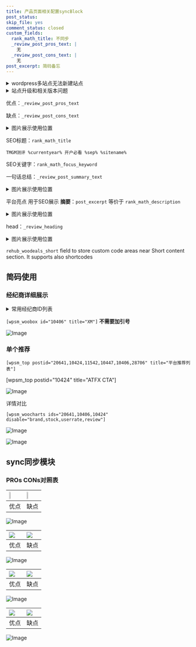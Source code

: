 ```yaml
---
title: 产品页面相关配置syncBlock
post_status: 
skip_file: yes
comment_status: closed
custom_fields:
  rank_math_title: 不同步
  _review_post_pros_text: |
    无
  _review_post_cons_text: |
    无
post_excerpt: 简码备忘
---
```

<details><summary>wordpress多站点无法新建站点</summary>

<li>和报错需要清理cookies一样的原因</li>
<li>wp-config.php里面<code>define( 'SUBDOMAIN_INSTALL', false );//子域名安装</code></li>
<li>新建子站点是用<code>define( 'SUBDOMAIN_INSTALL', true);//子域名安装</code> 完成以后，改成<code>false</code></li>
</details>

<details><summary>站点升级和相关版本问题</summary>

<p>wordpress：5.9.9
woocommerce：7.5.1
出现问题的地方：主题选项里面>><strong>Product layout >>compact style</strong></p>
<p>如何出现没有用过的字段 导致无法保存。先导出配置 然后进行修改，后面再次恢复即可。</p>
<p>出现部分字段无法显示时，需要返回默认布局后，对产品进行保存就好了。</p>
<p></p>
</details>

优点：`_review_post_pros_text`

缺点：`_review_post_cons_text`

<details><summary>图片展示使用位置</summary>

<img src="https://prod-files-secure.s3.us-west-2.amazonaws.com/39ed1227-6d7d-4570-be36-9ccd4a2c4241/f51d3d83-55d4-4bdf-9604-f37ec77ab556/Untitled.png?X-Amz-Algorithm=AWS4-HMAC-SHA256&X-Amz-Content-Sha256=UNSIGNED-PAYLOAD&X-Amz-Credential=ASIAZI2LB466TEZ2OEL2%2F20250224%2Fus-west-2%2Fs3%2Faws4_request&X-Amz-Date=20250224T045520Z&X-Amz-Expires=3600&X-Amz-Security-Token=IQoJb3JpZ2luX2VjEOz%2F%2F%2F%2F%2F%2F%2F%2F%2F%2FwEaCXVzLXdlc3QtMiJGMEQCIB4jlpkghc%2B8IlEmYOy5qpQtnO3%2BAGSTCYNiXF%2F50S9dAiAcbX8Dp3wPK2H1NODCjBw6q0oTQesD8iNy90MV9LCnNyr%2FAwglEAAaDDYzNzQyMzE4MzgwNSIM23a%2BBcG%2Bcw1VpCTKKtwDEamiFFs9Ra7LPZFwQgjMWqPWti2mRjUHz4a4mhFDSx7PrB1qXvrDONeHYXN5zHE4E3tCetwkqmaOedPbVsc6cNbOcqBKvX%2BznwJs7awokXYFelkteR4bCJbWi0%2FFG1Ymqva%2Fs5ilYuB4%2BszucajzNXBSQ46Xn6VD5nlFwnZAlMjdzKXJiKakqoRre75U7qvd0JwD01XQPIAp4VB98TLg4A16VufmLiRk%2F6rSX4DGlFLnwpBi%2FxgRwvNFwjXMstgdkVt1KaSeoBIICMJX9Fuq4ZhTFUmMDoUZZNqWpNI0U8sPMF0AMublZUpBbrIa2Ckin%2BuWCclh1Ody%2B6JDH3UOY7UYWeNWmvKxjXp5wSOk8pMoNZc52hpOEiGFT%2FAaXy5x%2FL8D8fBl1vvqPC9OFt8ey3meAg%2FyY1pw%2BpjbolefIJXwegrAUfMKpb0CqCGpst3s5uOOdWmmay%2BzRfbTddd4FiWn8mfbozreOVZJnh4tHyo0%2BVRVPsuNbiZV2yTlsF7sW4ApN7vsXerx095GWmdMxKnabt87iVFQccFcVfMkPt4caKGzPThN334GFEmGBpecauZC1wLerCcnPuoEZN0Hn3T%2BmnQXzYIhpKpoZwZ%2BtBmyDMOeSZB%2BmZ%2FDxQIw6eHvvQY6pgG15VOWO5lVKFirdZEqV63TK3YjR7IOI9Qx%2Bc%2BRPf8ZFNdoCqgFJzQ3N168TdD9i9cCREOxr2S%2By1NFo339co8Jb9ig2lUg%2FF67IQsi88ePZruEQlRqKkYaH1Hr%2B32ShB%2BHtLIkVEqFpCAGMy5TYK6yaO2tLzMVrTZqImeIYK1OrSTXd1S7wI8DGRYBshUCeHzHMW816nvqfqindyMy8%2FZV6l3%2BOKH%2B&X-Amz-Signature=d96ba7596f1f8971fb9af7fe35e07c82e94bae11b8aec66dc624b9d913a89bab&X-Amz-SignedHeaders=host&x-id=GetObject" alt="Image">
</details>

SEO标题：`rank_math_title`

`TMGM测评 %currentyear% 开户必看 %sep% %sitename%`

SEO关键字：`rank_math_focus_keyword`

一句话总结：`_review_post_summary_text`

<details><summary>图片展示使用位置</summary>

<img src="https://prod-files-secure.s3.us-west-2.amazonaws.com/39ed1227-6d7d-4570-be36-9ccd4a2c4241/4b96a922-296c-4f4e-8630-d1c870cbce01/Untitled.png?X-Amz-Algorithm=AWS4-HMAC-SHA256&X-Amz-Content-Sha256=UNSIGNED-PAYLOAD&X-Amz-Credential=ASIAZI2LB466W2VYFK2O%2F20250224%2Fus-west-2%2Fs3%2Faws4_request&X-Amz-Date=20250224T045520Z&X-Amz-Expires=3600&X-Amz-Security-Token=IQoJb3JpZ2luX2VjEOz%2F%2F%2F%2F%2F%2F%2F%2F%2F%2FwEaCXVzLXdlc3QtMiJHMEUCIHTW0jRtNUsunDI9%2BOEbBC7s42ArUCeecOTbPqtsIQMmAiEAjZUnmcwl3G40dn%2FzhS6Xs2%2F9RQ5Fol573n8yItnPCfUq%2FwMIJRAAGgw2Mzc0MjMxODM4MDUiDHG14Ypk7ZrP8Zr1kSrcAyKuf%2FnkgutSPrqLTppTcJadVCXZzsy8MZGPQ8R9zjGIRmRXuTg8MccWIAsA1rNeveGUmUmvNrUdHgaT5OCptgiKt4J3FbFhMZyov59umhtpy6OWCZqIb9027Gdb0tEytyqg6yp0qHPgyW9lBiPHMTyjj0DETaqyQzYcO3zYaxeOpem3V1aKvBjAc909To60yb2SZdcjwif4W%2F1FjKm88vPs7%2FFaOWqg0Nbz4xrDzTTJet4D67K%2F8MozqlpKsVmNQyhyxkQeQp7cvR8VXfej0%2FfdhL8ylnq2OnOvXY%2BXko0qmJDjYrDwMZfRAYXwaM9pZQjcIpF3lmDGeWkaeKSPTENiDZzG3ExXgb4%2F%2FGzLqebzQXzovM%2FxZPVAkfDczLrNJrYuOugS7nOfR%2FKFC3fqT%2FeLTy3M%2Fpiu5dEU2Flc6p4T8SvBwZCuy8YThfXMiVhnwdpnw37ASSU2dW7GWgKYroQRhIi3Pj4MvDS7LM0O0rOV5lqmBh4X6SbmzeVZ2RCGXbesUaS2NfmvPnX4vyynDdd7kF0uyeptIjbHuAIyfXYiH%2BQ5OOQuWlNMEd5QVNJ%2B3JDmoIU14QceIRvDqzMgxnB7bESYdyqJ%2B8biTHZoDViNu3%2Bdx%2B7amcuhlVAjMLvg770GOqUBYm2MYrONYpsdR3x3%2FtFMEBR2Pn%2B3QtfGCwFk1iburTTeeVolIa%2Biy1XsbeQ2ykwu166W7LU3ZJtx0a8%2F7TBw2yv1KQ8nbnWki1ITQgJQl%2BAF%2FH1%2BWLHoC9kRyjvBIwwnQewmT92Ql9k9gSIe9dC9xuR8wYUslQV1iHqhbDWNJ1Xppede2iHGqN9VcYpTfjOWe2vb%2B2niMqxY2NkG%2FQo5Jx0yh1gc&X-Amz-Signature=8577b6de41c624ec66332eb2679fdc5a10b89d272cd66eebbab49ce126c59298&X-Amz-SignedHeaders=host&x-id=GetObject" alt="Image">
</details>

平台亮点 用于SEO展示 **摘要**：`post_excerpt`  等价于 `rank_math_description`

<details><summary>图片展示使用位置</summary>

<img src="https://prod-files-secure.s3.us-west-2.amazonaws.com/39ed1227-6d7d-4570-be36-9ccd4a2c4241/1ee11f63-b60a-4dfe-a7a7-d58ff23b5d88/Untitled.png?X-Amz-Algorithm=AWS4-HMAC-SHA256&X-Amz-Content-Sha256=UNSIGNED-PAYLOAD&X-Amz-Credential=ASIAZI2LB466RTKPWYKD%2F20250224%2Fus-west-2%2Fs3%2Faws4_request&X-Amz-Date=20250224T045521Z&X-Amz-Expires=3600&X-Amz-Security-Token=IQoJb3JpZ2luX2VjEOz%2F%2F%2F%2F%2F%2F%2F%2F%2F%2FwEaCXVzLXdlc3QtMiJHMEUCIQC5y87YZ8zP%2BQZDywqBOWxiHaG0Yj0twHVn9RcRDigeOAIgRhACRGWmtka%2FHK3gPZoOigWt6E%2FHauSDs7%2FMv9tvKnQq%2FwMIJRAAGgw2Mzc0MjMxODM4MDUiDDq6C99WsNkogJy%2BtCrcA%2BBU4TOJgx8jadas8XSUDeMDZVaYSEvsUWmgVCpJrzVLPOBvXWRHMvOhKmmJ0iMs9rd%2F5L%2Fiia4HusNJf3FQTO62PnzlOqyBPbXOEBxrzSco3rcL5N07YCdeOe7kBxO4fcdKteBVF5ZwXXai0nKsVuRYm6BUemCiwe5fpsnj3TA8zsi4hFX14rdRiNGwVysMlXdu%2FDdIRmlHjNgW3CjbIcKR4Da9%2BHD4LWcfWof2dfEjBYw7vgrU1MuPYoz4EzXw4EHY3oyukg9VAsYQYiOJImW0XEbk25gnoPHeSSiY3pBhgwuAEG4vCoDpXf3Nd1IogGS7NJIyY14fePfQ9Z8ajjKJ1a2OoM67mgOKOWwuYX%2FHbo59Ty20ZZl7A2T7355Gh1FjN5Bi%2B9w5%2BWFPr%2BVSXVdp73SJilTC08fEhXyNQntZJwzeMNfmnLkagN5C6BK9htFGO1w2xKGU9%2FXE0X%2F3W2EuKVUxntYlcDkwONjbU6lPRpgFWTiNTcN1CtIhmKwfT3ZOXRg81tAB7jsJGDR1OMFUpEadIm8WBgDgDps71W7MgLR1tHGlFGwcle3mcb5oT1gO4BxLa63kYFXwk3SY0c3VHBkmjfhObLhVqy%2BsUBAhFLn81kEMvEy27XX3MMPg770GOqUBZRTXvHjHwchOduGeGBMcW1N2PNmJudFgvuu5M8hiFjE2vNouNM1cNaUKhEpPXt5XAxCJOmhIPr4bI%2BOAXayEE%2BSD3vJDF4Hl9xUw8bQGQk1l7VBXOfanYnuxL7jQzFV9dvep13W3IVE8Hb%2BtcN18uNqBpTKN2El2NoKw%2F3%2FZoEfNKw2vWm5pva25%2Bn2vZ1gsbpQIh8w%2FmDatmHb9gZ%2BJ0ykqNszG&X-Amz-Signature=3ed6b09805a7fabc5c506dc6dd4e09fd30c753358c087c4733337d256811f364&X-Amz-SignedHeaders=host&x-id=GetObject" alt="Image">
<img src="https://prod-files-secure.s3.us-west-2.amazonaws.com/39ed1227-6d7d-4570-be36-9ccd4a2c4241/ad4118b5-78d8-4fbe-801e-3b29b5d99c01/Untitled.png?X-Amz-Algorithm=AWS4-HMAC-SHA256&X-Amz-Content-Sha256=UNSIGNED-PAYLOAD&X-Amz-Credential=ASIAZI2LB466RTKPWYKD%2F20250224%2Fus-west-2%2Fs3%2Faws4_request&X-Amz-Date=20250224T045521Z&X-Amz-Expires=3600&X-Amz-Security-Token=IQoJb3JpZ2luX2VjEOz%2F%2F%2F%2F%2F%2F%2F%2F%2F%2FwEaCXVzLXdlc3QtMiJHMEUCIQC5y87YZ8zP%2BQZDywqBOWxiHaG0Yj0twHVn9RcRDigeOAIgRhACRGWmtka%2FHK3gPZoOigWt6E%2FHauSDs7%2FMv9tvKnQq%2FwMIJRAAGgw2Mzc0MjMxODM4MDUiDDq6C99WsNkogJy%2BtCrcA%2BBU4TOJgx8jadas8XSUDeMDZVaYSEvsUWmgVCpJrzVLPOBvXWRHMvOhKmmJ0iMs9rd%2F5L%2Fiia4HusNJf3FQTO62PnzlOqyBPbXOEBxrzSco3rcL5N07YCdeOe7kBxO4fcdKteBVF5ZwXXai0nKsVuRYm6BUemCiwe5fpsnj3TA8zsi4hFX14rdRiNGwVysMlXdu%2FDdIRmlHjNgW3CjbIcKR4Da9%2BHD4LWcfWof2dfEjBYw7vgrU1MuPYoz4EzXw4EHY3oyukg9VAsYQYiOJImW0XEbk25gnoPHeSSiY3pBhgwuAEG4vCoDpXf3Nd1IogGS7NJIyY14fePfQ9Z8ajjKJ1a2OoM67mgOKOWwuYX%2FHbo59Ty20ZZl7A2T7355Gh1FjN5Bi%2B9w5%2BWFPr%2BVSXVdp73SJilTC08fEhXyNQntZJwzeMNfmnLkagN5C6BK9htFGO1w2xKGU9%2FXE0X%2F3W2EuKVUxntYlcDkwONjbU6lPRpgFWTiNTcN1CtIhmKwfT3ZOXRg81tAB7jsJGDR1OMFUpEadIm8WBgDgDps71W7MgLR1tHGlFGwcle3mcb5oT1gO4BxLa63kYFXwk3SY0c3VHBkmjfhObLhVqy%2BsUBAhFLn81kEMvEy27XX3MMPg770GOqUBZRTXvHjHwchOduGeGBMcW1N2PNmJudFgvuu5M8hiFjE2vNouNM1cNaUKhEpPXt5XAxCJOmhIPr4bI%2BOAXayEE%2BSD3vJDF4Hl9xUw8bQGQk1l7VBXOfanYnuxL7jQzFV9dvep13W3IVE8Hb%2BtcN18uNqBpTKN2El2NoKw%2F3%2FZoEfNKw2vWm5pva25%2Bn2vZ1gsbpQIh8w%2FmDatmHb9gZ%2BJ0ykqNszG&X-Amz-Signature=6f0ba5e0cc794dba3ff8c78a57925dbe81de5c9b4240ecc9b4f4e0369c9b3e46&X-Amz-SignedHeaders=host&x-id=GetObject" alt="Image">
<img src="https://prod-files-secure.s3.us-west-2.amazonaws.com/39ed1227-6d7d-4570-be36-9ccd4a2c4241/a38cf7c9-a79c-4b64-9e94-13589fe0758b/Untitled.png?X-Amz-Algorithm=AWS4-HMAC-SHA256&X-Amz-Content-Sha256=UNSIGNED-PAYLOAD&X-Amz-Credential=ASIAZI2LB466RTKPWYKD%2F20250224%2Fus-west-2%2Fs3%2Faws4_request&X-Amz-Date=20250224T045521Z&X-Amz-Expires=3600&X-Amz-Security-Token=IQoJb3JpZ2luX2VjEOz%2F%2F%2F%2F%2F%2F%2F%2F%2F%2FwEaCXVzLXdlc3QtMiJHMEUCIQC5y87YZ8zP%2BQZDywqBOWxiHaG0Yj0twHVn9RcRDigeOAIgRhACRGWmtka%2FHK3gPZoOigWt6E%2FHauSDs7%2FMv9tvKnQq%2FwMIJRAAGgw2Mzc0MjMxODM4MDUiDDq6C99WsNkogJy%2BtCrcA%2BBU4TOJgx8jadas8XSUDeMDZVaYSEvsUWmgVCpJrzVLPOBvXWRHMvOhKmmJ0iMs9rd%2F5L%2Fiia4HusNJf3FQTO62PnzlOqyBPbXOEBxrzSco3rcL5N07YCdeOe7kBxO4fcdKteBVF5ZwXXai0nKsVuRYm6BUemCiwe5fpsnj3TA8zsi4hFX14rdRiNGwVysMlXdu%2FDdIRmlHjNgW3CjbIcKR4Da9%2BHD4LWcfWof2dfEjBYw7vgrU1MuPYoz4EzXw4EHY3oyukg9VAsYQYiOJImW0XEbk25gnoPHeSSiY3pBhgwuAEG4vCoDpXf3Nd1IogGS7NJIyY14fePfQ9Z8ajjKJ1a2OoM67mgOKOWwuYX%2FHbo59Ty20ZZl7A2T7355Gh1FjN5Bi%2B9w5%2BWFPr%2BVSXVdp73SJilTC08fEhXyNQntZJwzeMNfmnLkagN5C6BK9htFGO1w2xKGU9%2FXE0X%2F3W2EuKVUxntYlcDkwONjbU6lPRpgFWTiNTcN1CtIhmKwfT3ZOXRg81tAB7jsJGDR1OMFUpEadIm8WBgDgDps71W7MgLR1tHGlFGwcle3mcb5oT1gO4BxLa63kYFXwk3SY0c3VHBkmjfhObLhVqy%2BsUBAhFLn81kEMvEy27XX3MMPg770GOqUBZRTXvHjHwchOduGeGBMcW1N2PNmJudFgvuu5M8hiFjE2vNouNM1cNaUKhEpPXt5XAxCJOmhIPr4bI%2BOAXayEE%2BSD3vJDF4Hl9xUw8bQGQk1l7VBXOfanYnuxL7jQzFV9dvep13W3IVE8Hb%2BtcN18uNqBpTKN2El2NoKw%2F3%2FZoEfNKw2vWm5pva25%2Bn2vZ1gsbpQIh8w%2FmDatmHb9gZ%2BJ0ykqNszG&X-Amz-Signature=56100db10ae33f676744650ade10874ea2566b005cc822f674979194e1514a00&X-Amz-SignedHeaders=host&x-id=GetObject" alt="Image">
<img src="https://prod-files-secure.s3.us-west-2.amazonaws.com/39ed1227-6d7d-4570-be36-9ccd4a2c4241/7da6fc1e-d2ac-42ae-8c75-cb5749aa18f6/Untitled.png?X-Amz-Algorithm=AWS4-HMAC-SHA256&X-Amz-Content-Sha256=UNSIGNED-PAYLOAD&X-Amz-Credential=ASIAZI2LB466RTKPWYKD%2F20250224%2Fus-west-2%2Fs3%2Faws4_request&X-Amz-Date=20250224T045521Z&X-Amz-Expires=3600&X-Amz-Security-Token=IQoJb3JpZ2luX2VjEOz%2F%2F%2F%2F%2F%2F%2F%2F%2F%2FwEaCXVzLXdlc3QtMiJHMEUCIQC5y87YZ8zP%2BQZDywqBOWxiHaG0Yj0twHVn9RcRDigeOAIgRhACRGWmtka%2FHK3gPZoOigWt6E%2FHauSDs7%2FMv9tvKnQq%2FwMIJRAAGgw2Mzc0MjMxODM4MDUiDDq6C99WsNkogJy%2BtCrcA%2BBU4TOJgx8jadas8XSUDeMDZVaYSEvsUWmgVCpJrzVLPOBvXWRHMvOhKmmJ0iMs9rd%2F5L%2Fiia4HusNJf3FQTO62PnzlOqyBPbXOEBxrzSco3rcL5N07YCdeOe7kBxO4fcdKteBVF5ZwXXai0nKsVuRYm6BUemCiwe5fpsnj3TA8zsi4hFX14rdRiNGwVysMlXdu%2FDdIRmlHjNgW3CjbIcKR4Da9%2BHD4LWcfWof2dfEjBYw7vgrU1MuPYoz4EzXw4EHY3oyukg9VAsYQYiOJImW0XEbk25gnoPHeSSiY3pBhgwuAEG4vCoDpXf3Nd1IogGS7NJIyY14fePfQ9Z8ajjKJ1a2OoM67mgOKOWwuYX%2FHbo59Ty20ZZl7A2T7355Gh1FjN5Bi%2B9w5%2BWFPr%2BVSXVdp73SJilTC08fEhXyNQntZJwzeMNfmnLkagN5C6BK9htFGO1w2xKGU9%2FXE0X%2F3W2EuKVUxntYlcDkwONjbU6lPRpgFWTiNTcN1CtIhmKwfT3ZOXRg81tAB7jsJGDR1OMFUpEadIm8WBgDgDps71W7MgLR1tHGlFGwcle3mcb5oT1gO4BxLa63kYFXwk3SY0c3VHBkmjfhObLhVqy%2BsUBAhFLn81kEMvEy27XX3MMPg770GOqUBZRTXvHjHwchOduGeGBMcW1N2PNmJudFgvuu5M8hiFjE2vNouNM1cNaUKhEpPXt5XAxCJOmhIPr4bI%2BOAXayEE%2BSD3vJDF4Hl9xUw8bQGQk1l7VBXOfanYnuxL7jQzFV9dvep13W3IVE8Hb%2BtcN18uNqBpTKN2El2NoKw%2F3%2FZoEfNKw2vWm5pva25%2Bn2vZ1gsbpQIh8w%2FmDatmHb9gZ%2BJ0ykqNszG&X-Amz-Signature=de0de96e69d4eaa58d2e47e3a0a869f6013c5eab851d32bdfd82abe90ef18b4a&X-Amz-SignedHeaders=host&x-id=GetObject" alt="Image">
<img src="https://prod-files-secure.s3.us-west-2.amazonaws.com/39ed1227-6d7d-4570-be36-9ccd4a2c4241/7e97f40a-eaee-47f5-b2f9-475f96808fa7/Untitled.png?X-Amz-Algorithm=AWS4-HMAC-SHA256&X-Amz-Content-Sha256=UNSIGNED-PAYLOAD&X-Amz-Credential=ASIAZI2LB466RTKPWYKD%2F20250224%2Fus-west-2%2Fs3%2Faws4_request&X-Amz-Date=20250224T045521Z&X-Amz-Expires=3600&X-Amz-Security-Token=IQoJb3JpZ2luX2VjEOz%2F%2F%2F%2F%2F%2F%2F%2F%2F%2FwEaCXVzLXdlc3QtMiJHMEUCIQC5y87YZ8zP%2BQZDywqBOWxiHaG0Yj0twHVn9RcRDigeOAIgRhACRGWmtka%2FHK3gPZoOigWt6E%2FHauSDs7%2FMv9tvKnQq%2FwMIJRAAGgw2Mzc0MjMxODM4MDUiDDq6C99WsNkogJy%2BtCrcA%2BBU4TOJgx8jadas8XSUDeMDZVaYSEvsUWmgVCpJrzVLPOBvXWRHMvOhKmmJ0iMs9rd%2F5L%2Fiia4HusNJf3FQTO62PnzlOqyBPbXOEBxrzSco3rcL5N07YCdeOe7kBxO4fcdKteBVF5ZwXXai0nKsVuRYm6BUemCiwe5fpsnj3TA8zsi4hFX14rdRiNGwVysMlXdu%2FDdIRmlHjNgW3CjbIcKR4Da9%2BHD4LWcfWof2dfEjBYw7vgrU1MuPYoz4EzXw4EHY3oyukg9VAsYQYiOJImW0XEbk25gnoPHeSSiY3pBhgwuAEG4vCoDpXf3Nd1IogGS7NJIyY14fePfQ9Z8ajjKJ1a2OoM67mgOKOWwuYX%2FHbo59Ty20ZZl7A2T7355Gh1FjN5Bi%2B9w5%2BWFPr%2BVSXVdp73SJilTC08fEhXyNQntZJwzeMNfmnLkagN5C6BK9htFGO1w2xKGU9%2FXE0X%2F3W2EuKVUxntYlcDkwONjbU6lPRpgFWTiNTcN1CtIhmKwfT3ZOXRg81tAB7jsJGDR1OMFUpEadIm8WBgDgDps71W7MgLR1tHGlFGwcle3mcb5oT1gO4BxLa63kYFXwk3SY0c3VHBkmjfhObLhVqy%2BsUBAhFLn81kEMvEy27XX3MMPg770GOqUBZRTXvHjHwchOduGeGBMcW1N2PNmJudFgvuu5M8hiFjE2vNouNM1cNaUKhEpPXt5XAxCJOmhIPr4bI%2BOAXayEE%2BSD3vJDF4Hl9xUw8bQGQk1l7VBXOfanYnuxL7jQzFV9dvep13W3IVE8Hb%2BtcN18uNqBpTKN2El2NoKw%2F3%2FZoEfNKw2vWm5pva25%2Bn2vZ1gsbpQIh8w%2FmDatmHb9gZ%2BJ0ykqNszG&X-Amz-Signature=c9643574089b1b3af483f4afc1e1ffb8f5f907b502dca7ac6bdb9bb36f09985e&X-Amz-SignedHeaders=host&x-id=GetObject" alt="Image">
</details>

head：`_review_heading`

<details><summary>图片展示使用位置</summary>

<img src="https://prod-files-secure.s3.us-west-2.amazonaws.com/39ed1227-6d7d-4570-be36-9ccd4a2c4241/3a4650ad-9887-415c-889a-edd51fa54f27/Untitled.png?X-Amz-Algorithm=AWS4-HMAC-SHA256&X-Amz-Content-Sha256=UNSIGNED-PAYLOAD&X-Amz-Credential=ASIAZI2LB4663YZIWU6M%2F20250224%2Fus-west-2%2Fs3%2Faws4_request&X-Amz-Date=20250224T045521Z&X-Amz-Expires=3600&X-Amz-Security-Token=IQoJb3JpZ2luX2VjEOz%2F%2F%2F%2F%2F%2F%2F%2F%2F%2FwEaCXVzLXdlc3QtMiJHMEUCIQCijjy0kN7MVICY8doiPPHFF%2FeqKcgLbdwERUorOtk%2BkgIgV87swIAN6QDnHxL3zw3QjIiVE%2BBb1heOBEEpi3zou6Eq%2FwMIJRAAGgw2Mzc0MjMxODM4MDUiDJmrb3vw8AHlViLAiircA6B093JIpaE9sFsDJjavCZ4aMF%2F31IpObzXh2PDVv%2BUm%2Fai89k31fS4MZGF3QtkqpZIUHF0BZcQZfBJ38LWLR5UYeuZZnhqU3My492sqbno4C5DgcndA9pSMWuPgi%2F19IscojyTVptREIRsVHlQI3S4b4%2BKX7OXtmtKPJL%2FtExd9dh2Nv8lItwviyENl6B%2BNZq6jVlSuxSj3bw5rtjWamQj8sPKSzOzFjYr1eEZL3qu2o2NM%2FRJYiQ0aKIHaSCSHNnLpDfAN%2FAhYtFyuEvlTZtRKmGjfgH1suA%2F8lUd6ZfncDscPsH9rr4AqdCkB9I5uRVLFfx3%2BUIw5Y5WEILpuY%2FhFJl9PM059CosH6z3ke%2BstUna%2F3PsDGfhJoAQnT3oEjDl14vFxS1Uz%2BP1n0JnXuYyrErwY6cKTyhym1rM3LWO7j1Ss3swdgBqkrTS8jbdnE6Vwn%2Fud0gd%2B6lt7UHOol1PXHkEdhffg5WXjJRzZWru3A0xrmR4bvyIRFIFKVns2p3uVjxtXO4J4%2BTMcm3fHu%2FV%2FcdDaYKCqTmk2NvFHxenfR%2BmmouxWVVncAQJU278rlVM2zEBWfj3zPklZ6ufZqgm7Qxds1A6CSg3Ch0KJaM4zICCWSh3p5jl16ixiMO7g770GOqUBfHXXmFUcdHBzfUsUm0osvQjaosxREl4N8EimuryA%2F6y6016gzgeoYFRedYEwatTMh1GOMEnTrQucQ3ERQtWx2NagKuzYNldTIHefg3KWXWIHak9%2BBwO2QiaFLKVud4sTCKiQ2sXDXriSlZaCiYLfthfacFHpv8Pab7ntq3Gw1XZz%2FaWx90QlXZhHyPovlITYQnJHnktQOLxK5Q2bqHv%2BLRVwyJsy&X-Amz-Signature=e63e138ee9740276cce8226c45a65a70618531ca0ac5c478edcc6e6033b3efc0&X-Amz-SignedHeaders=host&x-id=GetObject" alt="Image">
</details>

`rehub_woodeals_short`	field to store custom code areas near Short content section. It supports also shortcodes



## 简码使用

### 经纪商详细展示

<details><summary>常用经纪商ID列表</summary>

<pre><code class="php">嘉盛 ===> 20641  [wpsm_woobox id="20641" title="嘉盛"]
易信easymarkets ===> 11542  [wpsm_woobox id="11542" title="易信easymarkets"]
ATFX外汇 ===> 10424  [wpsm_woobox id="10424" title="ATFX"]
XM ===> 10406  [wpsm_woobox id="10406" title="XM"]
TMGM ===> 29622  [wpsm_woobox id="29622" title="TMGM"]
HYCM ===> 10447  [wpsm_woobox id="10447" title="HYCM"]
fpmarkets澳福外汇 ===> 20639  [wpsm_woobox id="20639" title="fpmarkets澳福外汇"]</code></pre>
</details>

`[wpsm_woobox id="10406" title="XM"]` **不需要加引号**

![Image](https://prod-files-secure.s3.us-west-2.amazonaws.com/39ed1227-6d7d-4570-be36-9ccd4a2c4241/4f898f9d-0fa7-4e43-acd3-ac6bc7be575a/Untitled.png?X-Amz-Algorithm=AWS4-HMAC-SHA256&X-Amz-Content-Sha256=UNSIGNED-PAYLOAD&X-Amz-Credential=ASIAZI2LB466XRXCRQUD%2F20250224%2Fus-west-2%2Fs3%2Faws4_request&X-Amz-Date=20250224T045518Z&X-Amz-Expires=3600&X-Amz-Security-Token=IQoJb3JpZ2luX2VjEOz%2F%2F%2F%2F%2F%2F%2F%2F%2F%2FwEaCXVzLXdlc3QtMiJHMEUCIB62THpShQ6SMoBZA%2FArn8LCz%2F8SvyUChW1a6soXbMLJAiEA8Jra%2FsOIrRG3WzrxyO3JC0wct8DU3DeywoBqwaWqiN4q%2FwMIJRAAGgw2Mzc0MjMxODM4MDUiDGO3MQOFfvdVGCADzyrcA8QQ3Ppq7%2FSrLPL9%2Fcp6%2B4caImaQRTnfBtL7UzvCKspSK%2FnP4Tj2oR9G2PHDvq%2FxORaa9Dzd7ZwBFRdZEBa798DKAOKrCS12pLzpESa6r7ULzaj7%2BCjbYa8KSjF9gihtBQ%2Bgg3DlcrdI6NKKq4ePz3IeslYj7mcEzVEChNRg18C795SyQ4ANYzGIjEMV7QsbinaavyIz5dk3z%2FeD0YS7nIf41n7x1%2BhVJ0KkX8lwVtCEHZwpTbbNh%2F8upXSsPMWKSwFQxcI%2FR6yG15ofKLocNawS1ypugqQ5sam2X3uOwjNEfW15NepFyP2XuodvaMywkV8WSD5cyUwS0THL0rejhj0JILcyxM0jAoudNTzkVmZgEFGH9H2Dztxbpgy4zIyIf9Xb4p5H8XV3%2B%2Bajt0Dcwo5gq8yOUrfMNmamuj5FGjzIIzqBd%2BPt6z%2BbJ2BdAjOdqwaY6camyFfRHCXSxRaiuUwIxjtoNnH%2BkcKhvtfbfJUv%2FkBsy%2BhKjTqaQv2uUMLrHajNc7TL8xCl%2BjJrCeyK%2Bjnfr0y6YcGAqrF%2BP5Zo5OjKwV6aR1AMnmi0WM9FZrjW%2BCB1EWV1RCzzrt6BKlNJm%2B7fgOOC63QG5pBJ%2BpI9LAYMNPnYdU1zmojJ%2BNfSML3g770GOqUBHxUGIG%2BPTKXphmqLnCrhsytKw5aBcmmvMWu8vo4xMLzC%2BNt3SbTdhk95mWg0jqlZdLJqZi13wemTQJ%2BAUqop2pDYNbtrKJuRsgZVGWtS5A%2BT48fkWBxatQD59Ju5ZUHwd47TAPUPfj4VUU3846oLdS8491G0Z4mfKqG3iH4J6BZPEJW%2FikwslqXj4qOYa7Dg%2BwPwZtZknRT%2BBgZDY7PL8RcXL1bt&X-Amz-Signature=0b96e2e7f5a81ee55f2f9af38480cc5160625d853bd3930c565ee28e410e9ef5&X-Amz-SignedHeaders=host&x-id=GetObject)

### 单个推荐
`[wpsm_top postid="20641,10424,11542,10447,10406,28706" title="平台推荐列表"]`

[wpsm_top postid="10424" title="ATFX CTA"]

![Image](https://prod-files-secure.s3.us-west-2.amazonaws.com/39ed1227-6d7d-4570-be36-9ccd4a2c4241/5ac620dc-51a8-48b6-b55d-91f47299193c/Untitled.png?X-Amz-Algorithm=AWS4-HMAC-SHA256&X-Amz-Content-Sha256=UNSIGNED-PAYLOAD&X-Amz-Credential=ASIAZI2LB466XRXCRQUD%2F20250224%2Fus-west-2%2Fs3%2Faws4_request&X-Amz-Date=20250224T045518Z&X-Amz-Expires=3600&X-Amz-Security-Token=IQoJb3JpZ2luX2VjEOz%2F%2F%2F%2F%2F%2F%2F%2F%2F%2FwEaCXVzLXdlc3QtMiJHMEUCIB62THpShQ6SMoBZA%2FArn8LCz%2F8SvyUChW1a6soXbMLJAiEA8Jra%2FsOIrRG3WzrxyO3JC0wct8DU3DeywoBqwaWqiN4q%2FwMIJRAAGgw2Mzc0MjMxODM4MDUiDGO3MQOFfvdVGCADzyrcA8QQ3Ppq7%2FSrLPL9%2Fcp6%2B4caImaQRTnfBtL7UzvCKspSK%2FnP4Tj2oR9G2PHDvq%2FxORaa9Dzd7ZwBFRdZEBa798DKAOKrCS12pLzpESa6r7ULzaj7%2BCjbYa8KSjF9gihtBQ%2Bgg3DlcrdI6NKKq4ePz3IeslYj7mcEzVEChNRg18C795SyQ4ANYzGIjEMV7QsbinaavyIz5dk3z%2FeD0YS7nIf41n7x1%2BhVJ0KkX8lwVtCEHZwpTbbNh%2F8upXSsPMWKSwFQxcI%2FR6yG15ofKLocNawS1ypugqQ5sam2X3uOwjNEfW15NepFyP2XuodvaMywkV8WSD5cyUwS0THL0rejhj0JILcyxM0jAoudNTzkVmZgEFGH9H2Dztxbpgy4zIyIf9Xb4p5H8XV3%2B%2Bajt0Dcwo5gq8yOUrfMNmamuj5FGjzIIzqBd%2BPt6z%2BbJ2BdAjOdqwaY6camyFfRHCXSxRaiuUwIxjtoNnH%2BkcKhvtfbfJUv%2FkBsy%2BhKjTqaQv2uUMLrHajNc7TL8xCl%2BjJrCeyK%2Bjnfr0y6YcGAqrF%2BP5Zo5OjKwV6aR1AMnmi0WM9FZrjW%2BCB1EWV1RCzzrt6BKlNJm%2B7fgOOC63QG5pBJ%2BpI9LAYMNPnYdU1zmojJ%2BNfSML3g770GOqUBHxUGIG%2BPTKXphmqLnCrhsytKw5aBcmmvMWu8vo4xMLzC%2BNt3SbTdhk95mWg0jqlZdLJqZi13wemTQJ%2BAUqop2pDYNbtrKJuRsgZVGWtS5A%2BT48fkWBxatQD59Ju5ZUHwd47TAPUPfj4VUU3846oLdS8491G0Z4mfKqG3iH4J6BZPEJW%2FikwslqXj4qOYa7Dg%2BwPwZtZknRT%2BBgZDY7PL8RcXL1bt&X-Amz-Signature=cda02542edb1b93b814acc371e8eea8d3f0f13953fd767c940fa7889be24cc64&X-Amz-SignedHeaders=host&x-id=GetObject)

详情对比

`[wpsm_woocharts ids="20641,10406,10424" disable="brand,stock,userrate,review"]`

![Image](https://prod-files-secure.s3.us-west-2.amazonaws.com/39ed1227-6d7d-4570-be36-9ccd4a2c4241/bf3ba45f-b9f3-4295-8aef-b4a495fd25f4/Untitled.png?X-Amz-Algorithm=AWS4-HMAC-SHA256&X-Amz-Content-Sha256=UNSIGNED-PAYLOAD&X-Amz-Credential=ASIAZI2LB466XRXCRQUD%2F20250224%2Fus-west-2%2Fs3%2Faws4_request&X-Amz-Date=20250224T045518Z&X-Amz-Expires=3600&X-Amz-Security-Token=IQoJb3JpZ2luX2VjEOz%2F%2F%2F%2F%2F%2F%2F%2F%2F%2FwEaCXVzLXdlc3QtMiJHMEUCIB62THpShQ6SMoBZA%2FArn8LCz%2F8SvyUChW1a6soXbMLJAiEA8Jra%2FsOIrRG3WzrxyO3JC0wct8DU3DeywoBqwaWqiN4q%2FwMIJRAAGgw2Mzc0MjMxODM4MDUiDGO3MQOFfvdVGCADzyrcA8QQ3Ppq7%2FSrLPL9%2Fcp6%2B4caImaQRTnfBtL7UzvCKspSK%2FnP4Tj2oR9G2PHDvq%2FxORaa9Dzd7ZwBFRdZEBa798DKAOKrCS12pLzpESa6r7ULzaj7%2BCjbYa8KSjF9gihtBQ%2Bgg3DlcrdI6NKKq4ePz3IeslYj7mcEzVEChNRg18C795SyQ4ANYzGIjEMV7QsbinaavyIz5dk3z%2FeD0YS7nIf41n7x1%2BhVJ0KkX8lwVtCEHZwpTbbNh%2F8upXSsPMWKSwFQxcI%2FR6yG15ofKLocNawS1ypugqQ5sam2X3uOwjNEfW15NepFyP2XuodvaMywkV8WSD5cyUwS0THL0rejhj0JILcyxM0jAoudNTzkVmZgEFGH9H2Dztxbpgy4zIyIf9Xb4p5H8XV3%2B%2Bajt0Dcwo5gq8yOUrfMNmamuj5FGjzIIzqBd%2BPt6z%2BbJ2BdAjOdqwaY6camyFfRHCXSxRaiuUwIxjtoNnH%2BkcKhvtfbfJUv%2FkBsy%2BhKjTqaQv2uUMLrHajNc7TL8xCl%2BjJrCeyK%2Bjnfr0y6YcGAqrF%2BP5Zo5OjKwV6aR1AMnmi0WM9FZrjW%2BCB1EWV1RCzzrt6BKlNJm%2B7fgOOC63QG5pBJ%2BpI9LAYMNPnYdU1zmojJ%2BNfSML3g770GOqUBHxUGIG%2BPTKXphmqLnCrhsytKw5aBcmmvMWu8vo4xMLzC%2BNt3SbTdhk95mWg0jqlZdLJqZi13wemTQJ%2BAUqop2pDYNbtrKJuRsgZVGWtS5A%2BT48fkWBxatQD59Ju5ZUHwd47TAPUPfj4VUU3846oLdS8491G0Z4mfKqG3iH4J6BZPEJW%2FikwslqXj4qOYa7Dg%2BwPwZtZknRT%2BBgZDY7PL8RcXL1bt&X-Amz-Signature=7412c4e8c79630e277b9b78ccae588ce563926de9c9971ae74c3dee25fc63441&X-Amz-SignedHeaders=host&x-id=GetObject)

![Image](https://prod-files-secure.s3.us-west-2.amazonaws.com/39ed1227-6d7d-4570-be36-9ccd4a2c4241/30bc56ef-f383-4b48-9768-2ebc9e436ec0/Untitled.png?X-Amz-Algorithm=AWS4-HMAC-SHA256&X-Amz-Content-Sha256=UNSIGNED-PAYLOAD&X-Amz-Credential=ASIAZI2LB466XRXCRQUD%2F20250224%2Fus-west-2%2Fs3%2Faws4_request&X-Amz-Date=20250224T045518Z&X-Amz-Expires=3600&X-Amz-Security-Token=IQoJb3JpZ2luX2VjEOz%2F%2F%2F%2F%2F%2F%2F%2F%2F%2FwEaCXVzLXdlc3QtMiJHMEUCIB62THpShQ6SMoBZA%2FArn8LCz%2F8SvyUChW1a6soXbMLJAiEA8Jra%2FsOIrRG3WzrxyO3JC0wct8DU3DeywoBqwaWqiN4q%2FwMIJRAAGgw2Mzc0MjMxODM4MDUiDGO3MQOFfvdVGCADzyrcA8QQ3Ppq7%2FSrLPL9%2Fcp6%2B4caImaQRTnfBtL7UzvCKspSK%2FnP4Tj2oR9G2PHDvq%2FxORaa9Dzd7ZwBFRdZEBa798DKAOKrCS12pLzpESa6r7ULzaj7%2BCjbYa8KSjF9gihtBQ%2Bgg3DlcrdI6NKKq4ePz3IeslYj7mcEzVEChNRg18C795SyQ4ANYzGIjEMV7QsbinaavyIz5dk3z%2FeD0YS7nIf41n7x1%2BhVJ0KkX8lwVtCEHZwpTbbNh%2F8upXSsPMWKSwFQxcI%2FR6yG15ofKLocNawS1ypugqQ5sam2X3uOwjNEfW15NepFyP2XuodvaMywkV8WSD5cyUwS0THL0rejhj0JILcyxM0jAoudNTzkVmZgEFGH9H2Dztxbpgy4zIyIf9Xb4p5H8XV3%2B%2Bajt0Dcwo5gq8yOUrfMNmamuj5FGjzIIzqBd%2BPt6z%2BbJ2BdAjOdqwaY6camyFfRHCXSxRaiuUwIxjtoNnH%2BkcKhvtfbfJUv%2FkBsy%2BhKjTqaQv2uUMLrHajNc7TL8xCl%2BjJrCeyK%2Bjnfr0y6YcGAqrF%2BP5Zo5OjKwV6aR1AMnmi0WM9FZrjW%2BCB1EWV1RCzzrt6BKlNJm%2B7fgOOC63QG5pBJ%2BpI9LAYMNPnYdU1zmojJ%2BNfSML3g770GOqUBHxUGIG%2BPTKXphmqLnCrhsytKw5aBcmmvMWu8vo4xMLzC%2BNt3SbTdhk95mWg0jqlZdLJqZi13wemTQJ%2BAUqop2pDYNbtrKJuRsgZVGWtS5A%2BT48fkWBxatQD59Ju5ZUHwd47TAPUPfj4VUU3846oLdS8491G0Z4mfKqG3iH4J6BZPEJW%2FikwslqXj4qOYa7Dg%2BwPwZtZknRT%2BBgZDY7PL8RcXL1bt&X-Amz-Signature=8adef77d55eb8ffa9eeeb50f5e6ef6bbc0c174317fa090eb54f3702f7c5971a8&X-Amz-SignedHeaders=host&x-id=GetObject)

## sync同步模块

### PROs CONs对照表

| <img src="https://cdn.ifttt.fun/gh/jarlin8/OSS@main/icons/customize/pros.svg" height="auto" width="37.3%"> | <img src="https://cdn.ifttt.fun/gh/jarlin8/OSS@main/icons/customize/cons.svg" height="auto" width="28.8%"> |
| :--- | :--- |
| 优点 | 缺点 |

![Image](https://prod-files-secure.s3.us-west-2.amazonaws.com/39ed1227-6d7d-4570-be36-9ccd4a2c4241/8742b755-dfb5-4004-9a5f-d6e561664bd8/Untitled.png?X-Amz-Algorithm=AWS4-HMAC-SHA256&X-Amz-Content-Sha256=UNSIGNED-PAYLOAD&X-Amz-Credential=ASIAZI2LB466XRXCRQUD%2F20250224%2Fus-west-2%2Fs3%2Faws4_request&X-Amz-Date=20250224T045518Z&X-Amz-Expires=3600&X-Amz-Security-Token=IQoJb3JpZ2luX2VjEOz%2F%2F%2F%2F%2F%2F%2F%2F%2F%2FwEaCXVzLXdlc3QtMiJHMEUCIB62THpShQ6SMoBZA%2FArn8LCz%2F8SvyUChW1a6soXbMLJAiEA8Jra%2FsOIrRG3WzrxyO3JC0wct8DU3DeywoBqwaWqiN4q%2FwMIJRAAGgw2Mzc0MjMxODM4MDUiDGO3MQOFfvdVGCADzyrcA8QQ3Ppq7%2FSrLPL9%2Fcp6%2B4caImaQRTnfBtL7UzvCKspSK%2FnP4Tj2oR9G2PHDvq%2FxORaa9Dzd7ZwBFRdZEBa798DKAOKrCS12pLzpESa6r7ULzaj7%2BCjbYa8KSjF9gihtBQ%2Bgg3DlcrdI6NKKq4ePz3IeslYj7mcEzVEChNRg18C795SyQ4ANYzGIjEMV7QsbinaavyIz5dk3z%2FeD0YS7nIf41n7x1%2BhVJ0KkX8lwVtCEHZwpTbbNh%2F8upXSsPMWKSwFQxcI%2FR6yG15ofKLocNawS1ypugqQ5sam2X3uOwjNEfW15NepFyP2XuodvaMywkV8WSD5cyUwS0THL0rejhj0JILcyxM0jAoudNTzkVmZgEFGH9H2Dztxbpgy4zIyIf9Xb4p5H8XV3%2B%2Bajt0Dcwo5gq8yOUrfMNmamuj5FGjzIIzqBd%2BPt6z%2BbJ2BdAjOdqwaY6camyFfRHCXSxRaiuUwIxjtoNnH%2BkcKhvtfbfJUv%2FkBsy%2BhKjTqaQv2uUMLrHajNc7TL8xCl%2BjJrCeyK%2Bjnfr0y6YcGAqrF%2BP5Zo5OjKwV6aR1AMnmi0WM9FZrjW%2BCB1EWV1RCzzrt6BKlNJm%2B7fgOOC63QG5pBJ%2BpI9LAYMNPnYdU1zmojJ%2BNfSML3g770GOqUBHxUGIG%2BPTKXphmqLnCrhsytKw5aBcmmvMWu8vo4xMLzC%2BNt3SbTdhk95mWg0jqlZdLJqZi13wemTQJ%2BAUqop2pDYNbtrKJuRsgZVGWtS5A%2BT48fkWBxatQD59Ju5ZUHwd47TAPUPfj4VUU3846oLdS8491G0Z4mfKqG3iH4J6BZPEJW%2FikwslqXj4qOYa7Dg%2BwPwZtZknRT%2BBgZDY7PL8RcXL1bt&X-Amz-Signature=aa7448758da02d543c5a750c280daccc3a9915712270cbbbf7d23b8cd8f7e6ec&X-Amz-SignedHeaders=host&x-id=GetObject)

| <img src="https://cdn.ifttt.fun/gh/jarlin8/OSS@main/icons/customize/pros1.svg" height="auto"> | <img src="https://cdn.ifttt.fun/gh/jarlin8/OSS@main/icons/customize/cons1.svg" height="auto"> |
| :--- | :--- |
| 优点 | 缺点 |

![Image](https://prod-files-secure.s3.us-west-2.amazonaws.com/39ed1227-6d7d-4570-be36-9ccd4a2c4241/806358f8-c9c4-4e17-bb35-c6c76a5397a5/Untitled.png?X-Amz-Algorithm=AWS4-HMAC-SHA256&X-Amz-Content-Sha256=UNSIGNED-PAYLOAD&X-Amz-Credential=ASIAZI2LB466XRXCRQUD%2F20250224%2Fus-west-2%2Fs3%2Faws4_request&X-Amz-Date=20250224T045518Z&X-Amz-Expires=3600&X-Amz-Security-Token=IQoJb3JpZ2luX2VjEOz%2F%2F%2F%2F%2F%2F%2F%2F%2F%2FwEaCXVzLXdlc3QtMiJHMEUCIB62THpShQ6SMoBZA%2FArn8LCz%2F8SvyUChW1a6soXbMLJAiEA8Jra%2FsOIrRG3WzrxyO3JC0wct8DU3DeywoBqwaWqiN4q%2FwMIJRAAGgw2Mzc0MjMxODM4MDUiDGO3MQOFfvdVGCADzyrcA8QQ3Ppq7%2FSrLPL9%2Fcp6%2B4caImaQRTnfBtL7UzvCKspSK%2FnP4Tj2oR9G2PHDvq%2FxORaa9Dzd7ZwBFRdZEBa798DKAOKrCS12pLzpESa6r7ULzaj7%2BCjbYa8KSjF9gihtBQ%2Bgg3DlcrdI6NKKq4ePz3IeslYj7mcEzVEChNRg18C795SyQ4ANYzGIjEMV7QsbinaavyIz5dk3z%2FeD0YS7nIf41n7x1%2BhVJ0KkX8lwVtCEHZwpTbbNh%2F8upXSsPMWKSwFQxcI%2FR6yG15ofKLocNawS1ypugqQ5sam2X3uOwjNEfW15NepFyP2XuodvaMywkV8WSD5cyUwS0THL0rejhj0JILcyxM0jAoudNTzkVmZgEFGH9H2Dztxbpgy4zIyIf9Xb4p5H8XV3%2B%2Bajt0Dcwo5gq8yOUrfMNmamuj5FGjzIIzqBd%2BPt6z%2BbJ2BdAjOdqwaY6camyFfRHCXSxRaiuUwIxjtoNnH%2BkcKhvtfbfJUv%2FkBsy%2BhKjTqaQv2uUMLrHajNc7TL8xCl%2BjJrCeyK%2Bjnfr0y6YcGAqrF%2BP5Zo5OjKwV6aR1AMnmi0WM9FZrjW%2BCB1EWV1RCzzrt6BKlNJm%2B7fgOOC63QG5pBJ%2BpI9LAYMNPnYdU1zmojJ%2BNfSML3g770GOqUBHxUGIG%2BPTKXphmqLnCrhsytKw5aBcmmvMWu8vo4xMLzC%2BNt3SbTdhk95mWg0jqlZdLJqZi13wemTQJ%2BAUqop2pDYNbtrKJuRsgZVGWtS5A%2BT48fkWBxatQD59Ju5ZUHwd47TAPUPfj4VUU3846oLdS8491G0Z4mfKqG3iH4J6BZPEJW%2FikwslqXj4qOYa7Dg%2BwPwZtZknRT%2BBgZDY7PL8RcXL1bt&X-Amz-Signature=977c1db2c09cad0565cef327c5e4fa3137c477d2d4035a7a62932d452f2424c4&X-Amz-SignedHeaders=host&x-id=GetObject)

| <img src="https://cdn.ifttt.fun/gh/jarlin8/OSS@main/icons/customize/pros2.svg" height="auto"> | <img src="https://cdn.ifttt.fun/gh/jarlin8/OSS@main/icons/customize/cons2.svg" height="auto"> |
| :--- | :--- |
| 优点 | 缺点 |

![Image](https://prod-files-secure.s3.us-west-2.amazonaws.com/39ed1227-6d7d-4570-be36-9ccd4a2c4241/a9245ec9-70dd-4005-b534-0d54315fc5f3/Untitled.png?X-Amz-Algorithm=AWS4-HMAC-SHA256&X-Amz-Content-Sha256=UNSIGNED-PAYLOAD&X-Amz-Credential=ASIAZI2LB466XRXCRQUD%2F20250224%2Fus-west-2%2Fs3%2Faws4_request&X-Amz-Date=20250224T045518Z&X-Amz-Expires=3600&X-Amz-Security-Token=IQoJb3JpZ2luX2VjEOz%2F%2F%2F%2F%2F%2F%2F%2F%2F%2FwEaCXVzLXdlc3QtMiJHMEUCIB62THpShQ6SMoBZA%2FArn8LCz%2F8SvyUChW1a6soXbMLJAiEA8Jra%2FsOIrRG3WzrxyO3JC0wct8DU3DeywoBqwaWqiN4q%2FwMIJRAAGgw2Mzc0MjMxODM4MDUiDGO3MQOFfvdVGCADzyrcA8QQ3Ppq7%2FSrLPL9%2Fcp6%2B4caImaQRTnfBtL7UzvCKspSK%2FnP4Tj2oR9G2PHDvq%2FxORaa9Dzd7ZwBFRdZEBa798DKAOKrCS12pLzpESa6r7ULzaj7%2BCjbYa8KSjF9gihtBQ%2Bgg3DlcrdI6NKKq4ePz3IeslYj7mcEzVEChNRg18C795SyQ4ANYzGIjEMV7QsbinaavyIz5dk3z%2FeD0YS7nIf41n7x1%2BhVJ0KkX8lwVtCEHZwpTbbNh%2F8upXSsPMWKSwFQxcI%2FR6yG15ofKLocNawS1ypugqQ5sam2X3uOwjNEfW15NepFyP2XuodvaMywkV8WSD5cyUwS0THL0rejhj0JILcyxM0jAoudNTzkVmZgEFGH9H2Dztxbpgy4zIyIf9Xb4p5H8XV3%2B%2Bajt0Dcwo5gq8yOUrfMNmamuj5FGjzIIzqBd%2BPt6z%2BbJ2BdAjOdqwaY6camyFfRHCXSxRaiuUwIxjtoNnH%2BkcKhvtfbfJUv%2FkBsy%2BhKjTqaQv2uUMLrHajNc7TL8xCl%2BjJrCeyK%2Bjnfr0y6YcGAqrF%2BP5Zo5OjKwV6aR1AMnmi0WM9FZrjW%2BCB1EWV1RCzzrt6BKlNJm%2B7fgOOC63QG5pBJ%2BpI9LAYMNPnYdU1zmojJ%2BNfSML3g770GOqUBHxUGIG%2BPTKXphmqLnCrhsytKw5aBcmmvMWu8vo4xMLzC%2BNt3SbTdhk95mWg0jqlZdLJqZi13wemTQJ%2BAUqop2pDYNbtrKJuRsgZVGWtS5A%2BT48fkWBxatQD59Ju5ZUHwd47TAPUPfj4VUU3846oLdS8491G0Z4mfKqG3iH4J6BZPEJW%2FikwslqXj4qOYa7Dg%2BwPwZtZknRT%2BBgZDY7PL8RcXL1bt&X-Amz-Signature=0e1c63a0a5bf5575ab92f72f8f12b3f135853c83014a0a7a6257bef006f85917&X-Amz-SignedHeaders=host&x-id=GetObject)

| <img src="https://cdn.ifttt.fun/gh/jarlin8/OSS@main/icons/customize/pros3.svg" height="auto"> | <img src="https://cdn.ifttt.fun/gh/jarlin8/OSS@main/icons/customize/cons3.svg" height="auto"> |
| :--- | :--- |
| 优点 | 缺点 |

![Image](https://prod-files-secure.s3.us-west-2.amazonaws.com/39ed1227-6d7d-4570-be36-9ccd4a2c4241/e1e580a2-2e5c-4780-9ff4-19c318fc2284/Untitled.png?X-Amz-Algorithm=AWS4-HMAC-SHA256&X-Amz-Content-Sha256=UNSIGNED-PAYLOAD&X-Amz-Credential=ASIAZI2LB466XRXCRQUD%2F20250224%2Fus-west-2%2Fs3%2Faws4_request&X-Amz-Date=20250224T045518Z&X-Amz-Expires=3600&X-Amz-Security-Token=IQoJb3JpZ2luX2VjEOz%2F%2F%2F%2F%2F%2F%2F%2F%2F%2FwEaCXVzLXdlc3QtMiJHMEUCIB62THpShQ6SMoBZA%2FArn8LCz%2F8SvyUChW1a6soXbMLJAiEA8Jra%2FsOIrRG3WzrxyO3JC0wct8DU3DeywoBqwaWqiN4q%2FwMIJRAAGgw2Mzc0MjMxODM4MDUiDGO3MQOFfvdVGCADzyrcA8QQ3Ppq7%2FSrLPL9%2Fcp6%2B4caImaQRTnfBtL7UzvCKspSK%2FnP4Tj2oR9G2PHDvq%2FxORaa9Dzd7ZwBFRdZEBa798DKAOKrCS12pLzpESa6r7ULzaj7%2BCjbYa8KSjF9gihtBQ%2Bgg3DlcrdI6NKKq4ePz3IeslYj7mcEzVEChNRg18C795SyQ4ANYzGIjEMV7QsbinaavyIz5dk3z%2FeD0YS7nIf41n7x1%2BhVJ0KkX8lwVtCEHZwpTbbNh%2F8upXSsPMWKSwFQxcI%2FR6yG15ofKLocNawS1ypugqQ5sam2X3uOwjNEfW15NepFyP2XuodvaMywkV8WSD5cyUwS0THL0rejhj0JILcyxM0jAoudNTzkVmZgEFGH9H2Dztxbpgy4zIyIf9Xb4p5H8XV3%2B%2Bajt0Dcwo5gq8yOUrfMNmamuj5FGjzIIzqBd%2BPt6z%2BbJ2BdAjOdqwaY6camyFfRHCXSxRaiuUwIxjtoNnH%2BkcKhvtfbfJUv%2FkBsy%2BhKjTqaQv2uUMLrHajNc7TL8xCl%2BjJrCeyK%2Bjnfr0y6YcGAqrF%2BP5Zo5OjKwV6aR1AMnmi0WM9FZrjW%2BCB1EWV1RCzzrt6BKlNJm%2B7fgOOC63QG5pBJ%2BpI9LAYMNPnYdU1zmojJ%2BNfSML3g770GOqUBHxUGIG%2BPTKXphmqLnCrhsytKw5aBcmmvMWu8vo4xMLzC%2BNt3SbTdhk95mWg0jqlZdLJqZi13wemTQJ%2BAUqop2pDYNbtrKJuRsgZVGWtS5A%2BT48fkWBxatQD59Ju5ZUHwd47TAPUPfj4VUU3846oLdS8491G0Z4mfKqG3iH4J6BZPEJW%2FikwslqXj4qOYa7Dg%2BwPwZtZknRT%2BBgZDY7PL8RcXL1bt&X-Amz-Signature=902adb0ae8a8a82607f5056a999399ea8bd7780a0cc31c6aad69ae8c82a865ad&X-Amz-SignedHeaders=host&x-id=GetObject)